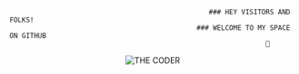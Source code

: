                                                      ### HEY VISITORS AND FOLKS!
                                                  ### WELCOME TO MY SPACE ON GITHUB
                                                                   👋
                                                            
  
  <p align="center">
 <img src="https://cdn.dribbble.com/users/3853792/screenshots/13895772/media/adafde56c266d90cfb7f26f328f18b6b.png?compress=1&resize=400x300&vertical=top" alt="THE CODER" style="align:center"></p>
